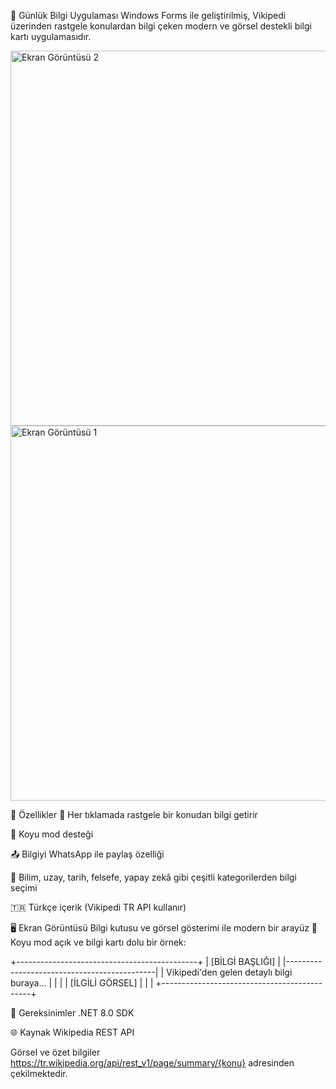 🧠 Günlük Bilgi Uygulaması
Windows Forms ile geliştirilmiş, Vikipedi üzerinden rastgele konulardan bilgi çeken modern ve görsel destekli bilgi kartı uygulamasıdır.

<img src="https://github.com/user-attachments/assets/5f21c3d7-22cf-4f03-9e62-d5c84d34a9c6" width="600" alt="Ekran Görüntüsü 2">

<img src="https://github.com/user-attachments/assets/369cea86-2546-4276-8bf0-c499cc3156a1" width="600" alt="Ekran Görüntüsü 1">



🚀 Özellikler
🎲 Her tıklamada rastgele bir konudan bilgi getirir


🌙 Koyu mod desteği

📤 Bilgiyi WhatsApp ile paylaş özelliği

🧠 Bilim, uzay, tarih, felsefe, yapay zekâ gibi çeşitli kategorilerden bilgi seçimi

🇹🇷 Türkçe içerik (Vikipedi TR API kullanır)

🖥️ Ekran Görüntüsü
Bilgi kutusu ve görsel gösterimi ile modern bir arayüz
📌 Koyu mod açık ve bilgi kartı dolu bir örnek:



+---------------------------------------------+
|                 [BİLGİ BAŞLIĞI]             |
|---------------------------------------------|
| Vikipedi'den gelen detaylı bilgi buraya...  |
|                                             |
|               [İLGİLİ GÖRSEL]               |
|                                             |
+---------------------------------------------+


🔧 Gereksinimler
.NET 8.0 SDK



🌐 Kaynak
Wikipedia REST API

Görsel ve özet bilgiler https://tr.wikipedia.org/api/rest_v1/page/summary/{konu} adresinden çekilmektedir.
